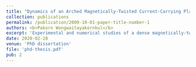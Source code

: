 ```yaml
---
title: "Dynamics of an Arched Magnetically-Twisted Current-Carrying Plasma"
collection: publications
permalink: /publication/2009-10-01-paper-title-number-1
authors: <b>Pakorn Wongwaitayakornkul</b>
excerpt: 'Experimental and numerical studies of a dense magnetically-twisted plasma and their applications to solar plasmas are the subject of this dissertation.'
date: 2020-02-28
venue: 'PhD dissertation'
file: 'phd-thesis.pdf'
pub: 2
---
```

